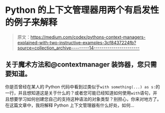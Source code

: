# Python 的上下文管理器用两个有启发性的例子来解释

> 原文：<https://medium.com/codex/pythons-context-managers-explained-with-two-instructive-examples-3cf8437224fb?source=collection_archive---------14----------------------->

## 关于魔术方法和@contextmanager 装饰器，您只需要知道。

你是否曾经在某人的 Python 代码中看到过类似于`with something(...) as s:`的一行，并且想知道这是关于什么的？或者您可能已经知道如何使用`with`语句，并且想要学习如何创建您自己的支持这种语法的对象类型？别担心，你来对地方了。在这篇文章中，我将解释 Python 上下文管理器有什么好处，如何…